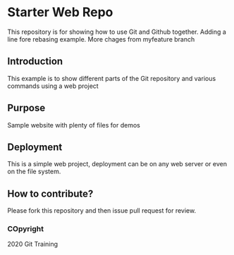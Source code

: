# Starter Web Repo

This repository is for showing how to use Git and Github together. Adding a line fore rebasing example.
More chages from myfeature branch

## Introduction

This example is to show different parts of the Git repository and various commands using a web project

## Purpose

Sample website with plenty of files for demos

## Deployment

This is a simple web project, deployment can be on any web server or even on the file system.

## How to contribute?
Please fork this repository and then issue pull request for review.

### COpyright
2020 Git Training